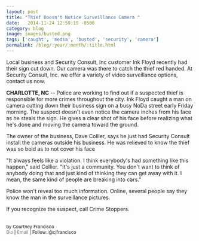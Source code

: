 ```yaml
---
layout: post
title: "Thief Doesn't Notice Surveillance Camera "
date:   2014-11-24 12:59:19 -0500
category: blog
image: images/busted.png
tags: ['caught', 'media', 'busted', 'security', 'camera']
permalink: /blog/:year/:month/:title.html
---
```


Local business and Security Consult, Inc customer Ink Floyd recently had their sign cut down.  Our camera was there to catch the thief red handed.   At Security Consult, Inc. we offer a variety of video surveillance options, contact us now.

<script type="text/javascript">if (window.jQuery) {window.jQuery_1and1 = window.jQuery;}</script><script src="http://player.bimvid.com/v2/vps/wccb/102d3ef4197a206a784fe52496ffb3945c59a94b/ref=aHR0cDovL3d3dy53Y2NiY2hhcmxvdHRlLmNvbS9uZXdzL2xvY2FsL1RoaWVmLURvZXNudC1Ob3RpY2UtU3VydmVpbGxhbmNlLUNhbWVyYS1CZXNpZGUtSGlzLUZhY2UtMjgzNzc1MTcxLmh0bWw" type="text/javascript">
</script><script type="text/javascript">if (window.jQuery_1and1) {window.jQuery = window.jQuery_1and1;}</script>
<strong>CHARLOTTE, NC</strong> -- Police are working to find out if a suspected thief is
responsible for more crimes throughout the city.
Ink Floyd caught a man on camera cutting down their business sign on a busy NoDa street early Friday morning.
The suspect doesn't even notice the camera inches from his face as he steals the sign. He
gives a clear shot of his face before realizing what he's done and moving the camera toward the ground.

The owner of the business, Dave Collier, says he just had Security Consult install the
cameras outside his business. He was relieved to know the thief was so bold as to not cover his face

"It always feels like a violation. I think everybody's had something like this happen,"
said Collier. "It's just a community. You don't want to think of anybody doing that and just kind of thinking they can get away with it. I mean, the same kind of people are breaking into cars."

Police won't reveal too much information. Online, several people say they know the man in
the surveillance pictures.

If you recognize the suspect, call Crime Stoppers.
<h3 style="font-size:12px;float:left;clear:both;padding:0px;font-weight:normal;width:470px;line-height:normal;">by Courtney Francisco<br/>
<a href="http://www.wccbcharlotte.com/about/our-team/274396711.html" style="color:rgb(119, 119, 119);text-decoration:none;outline:0px;" title="Courtney Francisco's Bio">Bio</a> | <a href="mailto:cfrancisco@wccbcharlotte.com" style="color:rgb(119, 119, 119);text-decoration:none;outline:0px;">Email</a> | Follow: @cjfrancisco</h3>
